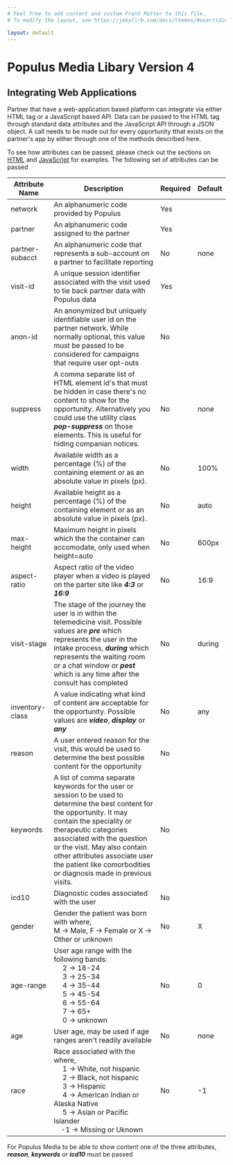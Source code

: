 ```yaml
---
# Feel free to add content and custom Front Matter to this file.
# To modify the layout, see https://jekyllrb.com/docs/themes/#overriding-theme-defaults

layout: default
---
```


# Populus Media Libary Version 4

## Integrating Web Applications

Partner that have a web-application based platform can integrate via either HTML tag or a JavaScript based API. Data can be passed to the HTML tag through standard data attributes and the JavaScript API through a JSON object.  A call needs to be made out for every opportunity tthat exists on the partner's app by either through one of the methods described here.  

To see how attributes can be passed, please check out the sections on [HTML](html) and [JavaScript](javascript) for examples.  The following set of attributes can be passed 

| Attribute Name | Description | Required | Default |
| ----- | -------- |----- | ----- |
| network | An alphanumeric code provided by Populus | Yes | |
| partner | An alphanumeric code assigned to the partner | Yes | |
| partner-subacct | An alphanumeric code that represents a sub-account on a partner to facilitate reporting | No | none |
| visit-id | A unique session identifier associated with the visit used to tie back partner data with Populus data | Yes | |
| anon-id | An anonymized but uniquely identifiable user id on the partner network. While normally optional, this value must be passed to be considered for campaigns that require user opt-outs | No 
| suppress | A comma separate list of HTML element id's that must be hidden in case there's no content to show for the opportunity.  Alternatively you could use the utility class ***pop-suppress*** on those elements.  This is useful for hiding companian notices. | No | none |
| width | Available width as a percentage (%) of the containing element or as an absolute value in pixels (px). | No | 100% |
| height | Available height as a percentage (%) of the containing element or as an absolute value in pixels (px). | No | auto |
| max-height | Maximum height in pixels which the the container can accomodate, only used when height=auto | No | 600px |
| aspect-ratio | Aspect ratio of the video player when a video is played on the parter site like ***4:3*** or ***16:9*** | No | 16:9 | 
| visit-stage | The stage of the journey the user is in within the telemedicine visit. Possible values are ***pre*** which represents the user in the intake process, ***during*** which represents the waiting room or a chat window or ***post***  which is any time after the consult has completed | No | during
| inventory-class | A value indicating what kind of content are acceptable for the opportunity. Possible values are ***video***, ***display*** or ***any*** | No | any
| reason | A user entered reason for the visit, this would be used to determine the best possible content for the opportunity | No | | 
| keywords | A list of comma separate keywords for the user or session to be used to determine the best content for the opportunity. It may contain the speciality or therapeutic categories associated with the question or the visit.   May also contain other attributes associate user the patient like comorbodities or diagnosis made in previous visits. | No | |
| icd10 | Diagnostic codes associated with the user | No | |
| gender | Gender the patient was born with where,<br/> M &rarr; Male, F &rarr; Female or X &rarr; Other or unknown | No | X |
| age-range | User age range with the following bands:<br/>&emsp; 2 &rarr; 18-24<br/>&emsp; 3 &rarr; 25-34<br/>&emsp; 4 &rarr; 35-44<br/>&emsp; 5 &rarr; 45-54<br/>&emsp; 6 &rarr; 55-64 <br/>&emsp; 7 &rarr; 65+<br/>&emsp; 0 &rarr; unknown| No | 0 | 
| age | User age, may be used if age ranges aren't readily available | No | none |
| race | Race associated with the where, <br/>&emsp; 1 &rarr; White, not hispanic<br/>&emsp; 2 &rarr; Black, not hispanic<br/>&emsp; 3 &rarr; Hispanic<br/>&emsp; 4 &rarr; American Indian or Alaska Native<br/>&emsp; 5 &rarr; Asian or Pacific Islander<br/>&nbsp;&ensp; -1 &rarr; Missing or Uknown | No | -1 |


For Populus Media to be able to show content one of the three attributes, ___reason___, ___keywords___ or ___icd10___ must be passed

